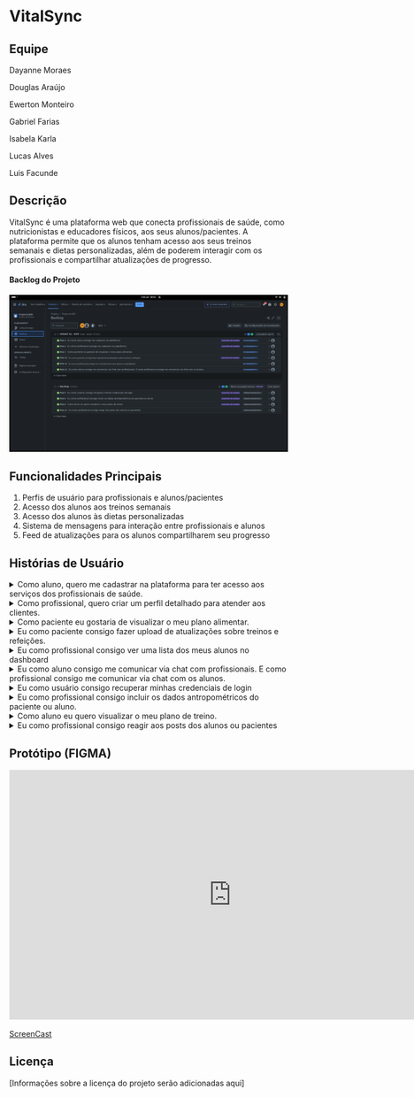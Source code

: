 # VitalSync

## Equipe

<p>Dayanne Moraes</p>
<p>Douglas Araújo</p>
<p>Ewerton Monteiro</p>
<p>Gabriel Farias</p>
<p>Isabela Karla</p>
<p>Lucas Alves</p>
<p>Luis Facunde</p>

## Descrição

VitalSync é uma plataforma web que conecta profissionais de saúde, como nutricionistas e educadores físicos, aos seus alunos/pacientes. A plataforma permite que os alunos tenham acesso aos seus treinos semanais e dietas personalizadas, além de poderem interagir com os profissionais e compartilhar atualizações de progresso.

#### Backlog do Projeto

<p>
    <img src="./assets/Captura de tela de 2024-09-04 18-51-50.png" />
</p>

## Funcionalidades Principais

1. Perfis de usuário para profissionais e alunos/pacientes
2. Acesso dos alunos aos treinos semanais
3. Acesso dos alunos às dietas personalizadas
4. Sistema de mensagens para interação entre profissionais e alunos
5. Feed de atualizações para os alunos compartilharem seu progresso

## Histórias de Usuário

<details> 
    <summary>
        Como aluno, quero me cadastrar na plataforma para ter acesso aos serviços dos profissionais de saúde.
    </summary>
        <img src="./assets/cadastro-usuario.png" />
</details>
<details> 
    <summary>
        Como profissional, quero criar um perfil detalhado para atender aos clientes.
    </summary>
        <img src="./assets/cadastro-profissional.png" />
</details>

<details> 
    <summary>
        Como paciente eu gostaria de visualizar o meu plano alimentar.
    </summary>
        <img src="./assets/plano-alimentar.png" />
</details>

<details> 
    <summary>
        Eu como paciente consigo fazer upload de atualizações sobre treinos e refeições.
    </summary>
        <img src="./assets/dashboard-usuario.png" />
</details>

<details> 
    <summary>
         Eu como profissional consigo ver uma lista dos meus alunos no dashboard
    </summary>
        <img src="./assets/dashboard-profissional.png" />
</details>

<details> 
    <summary>
        Eu como aluno consigo me comunicar via chat com profissionais. E como profissional consigo me comunicar via chat com os alunos.
    </summary>
        <img src="./assets/chat-usuario.png" />
</details>

<details> 
    <summary>
        Eu como usuário consigo recuperar minhas credenciais de login
    </summary>
        <img src="" />
</details>

<details> 
    <summary>
        Eu como profissional consigo incluir os dados antropométricos do paciente ou aluno.
    </summary>
        <img src="" />
</details>

<details> 
    <summary>
        Como aluno eu quero visualizar o meu plano de treino.
    </summary>
        <img src="" />
</details>

<details> 
    <summary>
        Eu como profissional consigo reagir aos posts dos alunos ou pacientes
    </summary>
        <img src="./assets/sketch-login-paciente.png" />
</details>

## Protótipo (FIGMA)

<iframe style="border: 1px solid rgba(0, 0, 0, 0.1);" width="800" height="450" src="https://www.figma.com/embed?embed_host=share&url=https%3A%2F%2Fwww.figma.com%2Fdesign%2FlxbFzZzfCyPrtuJ0hAUcS4%2FVitalSync---Lo-Fi%3Fnode-id%3D0-1%26t%3D6RdzeJ46txj5JweM-1" allowfullscreen></iframe>

[ScreenCast](https://drive.google.com/drive/folders/1lxHRWnrA0qhMDt9Ik8lSUNE0bxNaLfon?usp=drive_link)


## Licença

[Informações sobre a licença do projeto serão adicionadas aqui]

